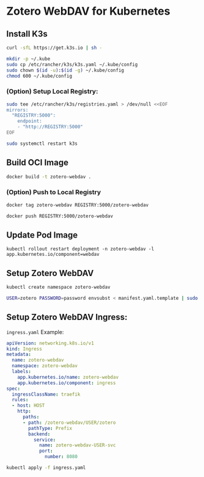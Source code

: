 # Zotero WebDAV for Kubernetes

## Install K3s

```sh
curl -sfL https://get.k3s.io | sh -
```

```sh
mkdir -p ~/.kube
sudo cp /etc/rancher/k3s/k3s.yaml ~/.kube/config
sudo chown $(id -u):$(id -g) ~/.kube/config
chmod 600 ~/.kube/config
```

### (Option) Setup Local Registry:

```sh
sudo tee /etc/rancher/k3s/registries.yaml > /dev/null <<EOF
mirrors:
  "REGISTRY:5000":
    endpoint:
    - "http://REGISTRY:5000"
EOF
```

```sh
sudo systemctl restart k3s
```

## Build OCI Image

```sh
docker build -t zotero-webdav .
```

### (Option) Push to Local Registry

```sh
docker tag zotero-webdav REGISTRY:5000/zotero-webdav
```

```sh
docker push REGISTRY:5000/zotero-webdav
```

## Update Pod Image

```
kubectl rollout restart deployment -n zotero-webdav -l app.kubernetes.io/component=webdav
```

## Setup Zotero WebDAV

```sh
kubectl create namespace zotero-webdav
```

```sh
USER=zotero PASSWORD=password envsubst < manifest.yaml.template | sudo kubectl apply -f -
```

## Setup Zotero WebDAV Ingress:

`ingress.yaml` Example:

```yaml
apiVersion: networking.k8s.io/v1
kind: Ingress
metadata:
  name: zotero-webdav
  namespace: zotero-webdav
  labels:
    app.kubernetes.io/name: zotero-webdav
    app.kubernetes.io/component: ingress
spec:
  ingressClassName: traefik
  rules:
  - host: HOST
    http:
      paths:
      - path: /zotero-webdav/USER/zotero
        pathType: Prefix
        backend:
          service:
            name: zotero-webdav-USER-svc
            port:
              number: 8080
```

```sh
kubectl apply -f ingress.yaml
```
